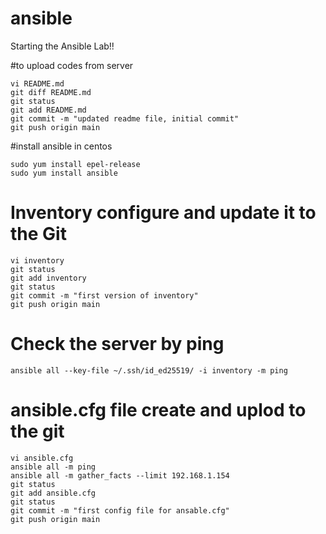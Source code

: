 # ansible

Starting the Ansible Lab!! 

#to upload codes from server
 
	vi README.md
	git diff README.md
	git status
	git add README.md
	git commit -m "updated readme file, initial commit"
	git push origin main

#install ansible in centos

	sudo yum install epel-release
	sudo yum install ansible


# Inventory configure and update it to the Git

	vi inventory
	git status
	git add inventory
	git status
	git commit -m "first version of inventory"
	git push origin main


# Check the server by ping 

	ansible all --key-file ~/.ssh/id_ed25519/ -i inventory -m ping


# ansible.cfg file create and uplod to the git 

	vi ansible.cfg
	ansible all -m ping
	ansible all -m gather_facts --limit 192.168.1.154
	git status
	git add ansible.cfg
	git status
	git commit -m "first config file for ansable.cfg"
	git push origin main





